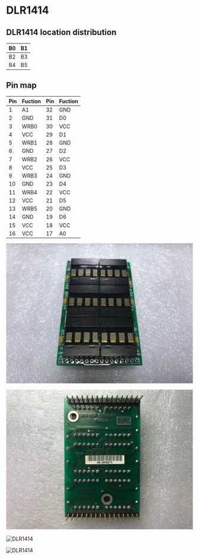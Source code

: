 # DLR1414  

DLR1414 location distribution
-----------

| B0  | B1  |
| --- | --- |
| B2  | B3  |
| B4  | B5  |

Pin map  
----------------

|Pin|Fuction|Pin|Fuction|
|---|-------|---|-------|
|1  |A1     |32 |GND    |
|2  |GND    |31 |D0     |
|3  |WRB0   |30 |VCC    |
|4  |VCC    |29 |D1     |
|5  |WRB1   |28 |GND    |
|6  |GND    |27 |D2     |
|7  |WRB2   |26 |VCC    |
|8  |VCC    |25 |D3     |
|9  |WRB3   |24 |GND    |
|10 |GND    |23 |D4     |
|11 |WRB4   |22 |VCC    |
|12 |VCC    |21 |D5     |
|13 |WRB5   |20 |GND    |
|14 |GND    |19 |D6     |
|15 |VCC    |18 |VCC    |
|16 |VCC    |17 |A0     |

![DLR1414](1.jpg)  

![DLR1414](2.jpg)  

![DLR1414](3.jpg)  

![DLR1414](4.jpg)  
